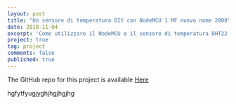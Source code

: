 ```yaml
---
layout: post
title: "Un sensore di temperatura DIY con NodeMCU 1 MF nuovo nome 2000"
date: 2018-11-04
excerpt: 'Come utilizzare il NodeMCU e il sensore di temperatura DHT22 per creare una "stazione meteo" fatta in casa integrandola anche con Domoticz e Homebridge.'
project: true
tag: project
comments: false
published: true
---
```


The GitHub repo for this project is available [Here](https://github.com/lucacorbucci/NodeMCUScript)

hgfytfyugjyghjhgjhgjhg
